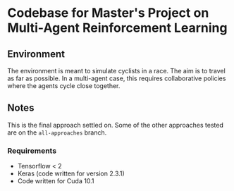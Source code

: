 # Codebase for Master's Project on Multi-Agent Reinforcement Learning

## Environment

The environment is meant to simulate cyclists in a race. The aim is to travel as far as possible. In a multi-agent case, this requires collaborative policies where the agents cycle close together.

## Notes

This is the final approach settled on. Some of the other approaches tested are on the `all-approaches` branch.


### Requirements
* Tensorflow < 2
* Keras (code written for version 2.3.1)
* Code written for Cuda 10.1
